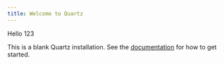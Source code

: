 ```yaml
---
title: Welcome to Quartz
---
```


Hello 123

This is a blank Quartz installation.
See the [documentation](https://quartz.jzhao.xyz) for how to get started.
